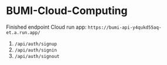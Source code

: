 ﻿# BUMI-Cloud-Computing

Finished endpoint
Cloud run app: `https://bumi-api-y4qukd55aq-et.a.run.app/`
1. `/api/auth/signup`
2. `/api/auth/signin`
3. `/api/auth/signout`

